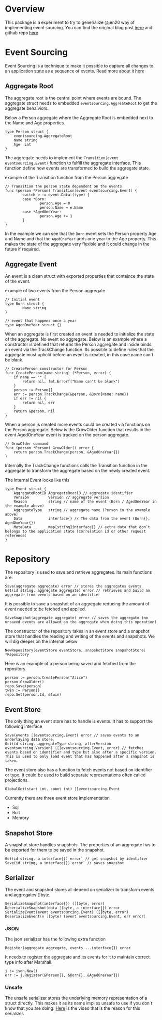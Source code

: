 # Overview

This package is a experiment to try to generialize @jen20 way of implementing event sourcing. You can find the original blog post [here](http://jen20.com/2015/02/08/event-sourcing-in-go.html) and github repo [here](https://github.com/jen20/go-event-sourcing-sample)

# Event Sourcing

Event Sourcing is a technique to make it possible to capture all changes to an application state as a sequence of events. Read more about it [here](https://martinfowler.com/eaaDev/EventSourcing.html)

## Aggregate Root

The aggregate root is the central point where events are bound. The aggregate struct needs to embedded `eventsourcing.AggreateRoot` to get the aggregate behaiviors.

Below a Person aggregate where the Aggregate Root is embedded next to the Name and Age properties.

```
type Person struct {
	eventsourcing.AggregateRoot
	Name string
	Age  int
}
```

The aggregate needs to implement the `Transition(event eventsourcing.Event)` function to fulfill the aggregate interface. This function define how events are transformed to build the aggregate state.

example of the Transition function from the Person aggregate

```
// Transition the person state dependent on the events
func (person *Person) Transition(event eventsourcing.Event) {
        switch e := event.Data.(type) {
        case *Born:
                person.Age = 0
                person.Name = e.Name
        case *AgedOneYear:
                person.Age += 1
        }
}
```

In the example we can see that the `Born` event sets the Person property Age and Name and that the `AgedOneYear` adds one year to the Age property. This makes the state of the aggregate very flexible and it could change in the future if required.

## Aggregate Event

An event is a clean struct with exported properties that containce the state of the event.

example of two events from the Person aggregate

```
// Initial event
type Born struct {
        Name string
}

// event that happens once a year
type AgedOneYear struct {}
```

When an aggregate is first created an event is needed to initialize the state of the aggregate. No event no aggregate. Below is an example where a constructor is defined that returns the Person aggregate and inside binds an event via the TrackChange function. Its possible to define rules that the aggregate must uphold before an event is created, in this case name can´t be blank.

```
// CreatePerson constructor for Person
func CreatePerson(name string) (*Person, error) {
	if name == "" {
		return nil, fmt.Errorf("Name can't be blank")
	}
	person := Person{}
	err := person.TrackChange(&person, &Born{Name: name})
	if err != nil {
		return nil, err
	}
	return &person, nil
}
```

When a person is created more events could be created via functions on the Person aggregate. Below is the GrowOlder function that results in the event AgedOneYear event is tracked on the person aggregate.

```
// GrowOlder command
func (person *Person) GrowOlder() error {
	return person.TrackChange(person, &AgedOneYear{})
}
```

Internally the TrackChange functions calls the Transition function in the aggregate to transform the aggregate based on the newly created event.

The internal Event looks like this

```
type Event struct {
	AggregateRootID AggregateRootID // aggregate identifier 
	Version         Version // aggregate version
	Reason          string // name of the event (Born / AgedOneYear in the example above) 
	AggregateType   string // aggregate name (Person in the example above)
	Data            interface{} // The data from the event (Born{}, AgedOneYear{})
	MetaData        map[string]interface{} // extra data that don´t belongs to the application state (correlation id or other request reference)
}
```

# Repository

The repository is used to save and retrieve aggregates. Its main functions are:

```
Save(aggregate aggregate) error // stores the aggregates events
Get(id string, aggregate aggregate) error // retrieves and build an aggregate from events based on an identifier
```
It is possible to save a snapshot of an aggregate reducing the amount of event needed to be fetched and applied.

```
SaveSnapshot(aggregate aggregate) error // saves the aggregate (no unsaved events are allowed on the aggregate when doing this operation)
```

The constructor of the repository takes in an event store and a snapshot store that handles the reading and writing of the events and snapshots. We will dig deeper on the internal below

```
NewRepository(eventStore eventStore, snapshotStore snapshotStore) *Repository
```

Here is an example of a person being saved and fetched from the repository.

```
person := person.CreatePerson("Alice")
person.GrowOlder()
repo.Save(person)
twin := Person{}
repo.Get(person.Id, &twin)
```

## Event Store

The only thing an event store has to handle is events. It has to support the following interface

```
Save(events []eventsourcing.Event) error // saves events to an underlaying data store.
Get(id string, aggregateType string, afterVersion eventsourcing.Version) ([]eventsourcing.Event, error) // fetches events based on identifier and type but also after a specific version. This is used to only load event that has happened after a snapshot is taken.
```

The event store also has a function to fetch events not based on identifier or type. It could be used to build separate representations often called projections.

```
GlobalGet(start int, count int) []eventsourcing.Event
```

Currently there are three event store implementation

* Sql
* Bolt
* Memory

## Snapshot Store

A snapshot store handles snapshots. The properties of an aggregate has to be exported for them to be saved in the snapshot.

```
Get(id string, a interface{}) error` // get snapshot by identifier
Save(id string, a interface{}) error` // saves snapshot
```

## Serializer

The event and snapshot stores all depend on serializer to transform events and aggregates []byte.

```
SerializeSnapshot(interface{}) ([]byte, error)
DeserializeSnapshot(data []byte, a interface{}) error
SerializeEvent(event eventsourcing.Event) ([]byte, error)
DeserializeEvent(v []byte) (event eventsourcing.Event, err error)
```

### JSON

The json serializer has the following extra function

```
Register(aggregate aggregate, events ...interface{}) error
```

It needs to register the aggregate and its events for it to maintain correct type info after Marshall.

```
j := json.New()
err := j.Register(&Person{}, &Born{}, &AgedOneYear{})
```

### Unsafe

The unsafe serializer stores the underlying memory representation of a struct directly. This makes it as its name implies unsafe to use if you don´t know that you are doing. [Here](https://youtu.be/4xB46Xl9O9Q?t=610) is the video that is the reason for this serializer.

